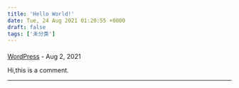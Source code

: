 ```yaml
---
title: 'Hello World!'
date: Tue, 24 Aug 2021 01:20:55 +0000
draft: false
tags: ['未分类']
---
```



#### 
[WordPress](https://wordpress.org/ "wapuu@wordpress.example") - <time datetime="2021-08-24 09:20:55">Aug 2, 2021</time>

Hi,this is a comment.
<hr />
